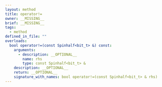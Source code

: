```yaml
---
layout: method
title: operator!=
owner: __MISSING__
brief: __MISSING__
tags:
  - method
defined_in_file: ""
overloads:
  bool operator!=(const Spinhalf<bit_t> &) const:
    arguments:
      - description: __OPTIONAL__
        name: rhs
        type: const Spinhalf<bit_t> &
    description: __OPTIONAL__
    return: __OPTIONAL__
    signature_with_names: bool operator!=(const Spinhalf<bit_t> & rhs) const
---
```

